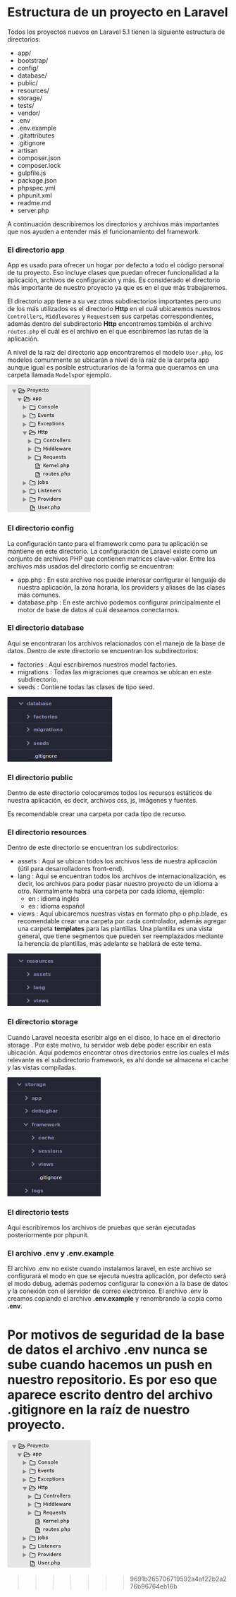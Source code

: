 # Estructura de un proyecto en Laravel
Todos los proyectos nuevos en Laravel 5.1 tienen la siguiente estructura de directorios:

* app/
* bootstrap/
* config/
* database/
* public/
* resources/
* storage/
* tests/
* vendor/
* .env
* .env.example
* .gitattributes
* .gitignore
* artisan
* composer.json
* composer.lock
* gulpfile.js
* package.json
* phpspec.yml
* phpunit.xml
* readme.md
* server.php

A continuación describiremos los directorios y archivos más importantes que nos ayuden a entender más el funcionamiento del framework.

### El directorio app

App es usado para ofrecer un hogar por defecto a todo el código personal de tu proyecto. Eso incluye clases que puedan ofrecer funcionalidad a la aplicación, archivos de configuración y más. Es considerado el directorio más importante de nuestro proyecto ya que es en el que más trabajaremos.

El directorio app tiene a su vez otros subdirectorios importantes pero uno de los más utilizados es el directorio **Http** en el cuál ubicaremos nuestros `Controllers`, `Middlewares` y `Requests`en sus carpetas correspondientes, además dentro del subdirectorio **Http** encontremos también el archivo `routes.php` el cuál es el archivo en el que escribiremos las rutas de la aplicación.

A nivel de la raíz del directorio app encontraremos el modelo `User.php`, los modelos comunmente se ubicarán a nivel de la raíz de la carpeta app aunque igual es posible estructurarlos de la forma que queramos en una carpeta llamada `Models`por ejemplo.

![](images/app.png)

### El directorio config

La configuración tanto para el framework como para tu aplicación se mantiene en este directorio. La configuración de Laravel existe como un conjunto de archivos PHP que contienen matrices clave-valor. 
Entre los archivos más usados del directorio config se encuentran:

* app.php : En este archivo nos puede interesar configurar el lenguaje de nuestra aplicación, la zona horaria, los providers y aliases de las clases más comunes.
* database.php : En este archivo podemos configurar principalmente el motor de base de datos al cuál deseamos conectarnos.

### El directorio database

Aquí se encontraran los archivos relacionados con el manejo de la base de datos. Dentro de este directorio se encuentran los subdirectorios:

* factories : Aquí escribiremos nuestros model factories.
* migrations : Todas las migraciones que creamos se ubican en este subdirectorio.
* seeds : Contiene todas las clases de tipo seed.

![](images/database.png)

### El directorio public

Dentro de este directorio colocaremos todos los recursos estáticos de nuestra aplicación, es decir, archivos css, js, imágenes y fuentes.

Es recomendable crear una carpeta por cada tipo de recurso.

### El directorio resources

Dentro de este directorio se encuentran los subdirectorios:

* assets : Aquí se ubican todos los archivos less de nuestra aplicación (útil para desarrolladores front-end).
* lang : Aquí se encuentran todos los archivos de internacionalización, es decir, los archivos para poder pasar nuestro proyecto de un idioma a otro. Normalmente habrá una carpeta por cada idioma, ejemplo:
    * en : idioma inglés
    * es : idioma español 
* views : Aquí ubicaremos nuestras vistas en formato php o php.blade, es recomendable crear una carpeta por cada controlador, además agregar una carpeta **templates** para las plantillas. Una plantilla es una vista general, que tiene segmentos que pueden ser reemplazados mediante la herencia de plantillas, más adelante se hablará de este tema.

![](images/resources.png)

### El directorio storage

Cuando Laravel necesita escribir algo en el disco, lo hace en el directorio storage . Por este motivo, tu servidor web debe poder escribir en esta ubicación. Aquí podemos encontrar otros directorios entre los cuales el más relevante es el subdirectorio framework, es ahí donde se almacena el cache y las vistas compiladas.

![](images/storage.png)

### El directorio tests

Aquí escribiremos los archivos de pruebas que serán ejecutadas posteriormente por phpunit.

### El archivo .env y .env.example

El archivo .env no existe cuando instalamos laravel, en este archivo se configurará el modo en que se ejecuta nuestra aplicación, por defecto será el modo debug, además podemos configurar la conexión a la base de datos y la conexión con el servidor de correo electronico. El archivo .env lo creamos copiando el archivo **.env.example** y renombrando la copia como **.env**.

Por motivos de seguridad de la base de datos el archivo .env nunca se sube cuando hacemos un push en nuestro repositorio. Es por eso que aparece escrito dentro del archivo **.gitignore** en la raíz de nuestro proyecto.
=======

![](app.png)
>>>>>>> 9691b265706719592a4af22b2a276b96764eb16b

